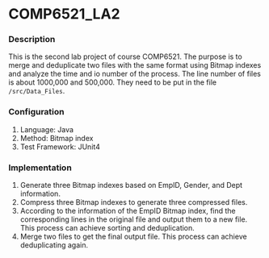 # COMP6521_LA2

### Description
This is the second lab project of course COMP6521. The purpose is to merge and deduplicate two files with the same format using Bitmap indexes and analyze the time and io number of the process. The line number of files is about 1000,000 and 500,000. They need to be put in the file `/src/Data_Files`.

### Configuration
1. Language: Java
2. Method: Bitmap index
3. Test Framework: JUnit4

### Implementation
1. Generate three Bitmap indexes based on EmpID, Gender, and Dept information.
2. Compress three Bitmap indexes to generate three compressed files.
3. According to the information of the EmpID Bitmap index, find the corresponding lines in the original file and output them to a new file. This process can achieve sorting and deduplication.
4. Merge two files to get the final output file. This process can achieve deduplicating again.

